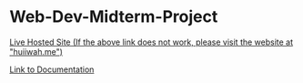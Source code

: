 # Web-Dev-Midterm-Project

[Live Hosted Site (If the above link does not work, please visit the website at "huiiwah.me")](huiiwah.me)
<!--If the above link does not work, please visit the website at "huiiwah.me"-->

[Link to Documentation](http://sites.bxmc.poly.edu/~huiwahchiang/webdev/index.php/blog/)
